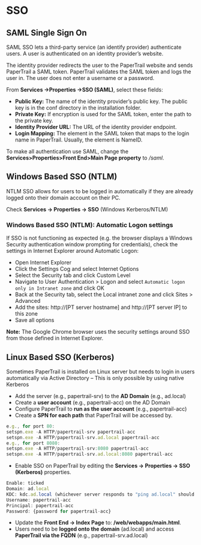 # SSO

## SAML Single Sign On

SAML SSO lets a third-party service (an identify provider) authenticate users. A user is authenticated on an identity provider’s website.   

The identity provider redirects the user to the PaperTrail website and sends PaperTrail a SAML token. PaperTrail validates the SAML token and logs the user in. The user does not enter a username or a password.  

From __Services →Properties →SSO (SAML)__, select these fields:  

*  __Public Key:__ The name of the identity provider’s public key. The public key is in the conf directory in the installation folder.  
*  __Private Key:__ If encryption is used for the SAML token, enter the path to the private key.  
*  __Identity Provider URL:__ The URL of the identity provider endpoint.  
*  __Login Mapping:__ The element in the SAML token that maps to the login name in PaperTrail. Usually, the element is NameID.  

To make all authentication use SAML, change the **Services>Properties>Front End>Main Page property** to */saml*.  

## Windows Based SSO (NTLM)

NTLM SSO allows for users to be logged in automatically if they are already logged onto their domain account on their PC.   

Check __Services -> Properties -> SSO__ (Windows Kerberos/NTLM)

### Windows Based SSO (NTLM): Automatic Logon settings
If SSO is not functioning as expected (e.g. the browser displays a Windows Security authentication window prompting for credentials), check the settings in Internet Explorer around Automatic Logon:
* Open Internet Explorer
* Click the Settings Cog and select Internet Options
* Select the Security tab and click Custom Level
* Navigate to User Authentication > Logon and select `Automatic logon only in Intranet zone` and click OK
* Back at the Security tab, select the Local intranet zone and click Sites > Advanced
* Add the sites: http://[PT server hostname] and http://[PT server IP] to this zone
* Save all options

**Note:** The Google Chrome browser uses the security settings around SSO from those defined in Internet Explorer.

## Linux Based SSO (Kerberos) 

Sometimes PaperTrail is installed on Linux server but needs to login in users automatically via Active Directory – This is only possible by using native Kerberos

*  Add the server (e.g., papertrail-srv) to the **AD Domain** (e.g., ad.local)  
*  Create a **user account** (e.g., papertrail-acc) on the AD Domain  
*  Configure PaperTrail to **run as the user account** (e.g., papertrail-acc)  
*  Create a **SPN for each path** that PaperTrail will be accessed by. 
```javascript
e.g., for port 80:
setspn.exe -A HTTP/papertrail-srv papertrail-acc
setspn.exe -A HTTP/papertrail-srv.ad.local papertrail-acc
e.g., for port 8080:
setspn.exe -A HTTP/papertrail-srv:8080 papertrail-acc
setspn.exe -A HTTP/papertrail-srv.ad.local:8080 papertrail-acc
```

*  Enable SSO on PaperTrail by editing the __Services -> Properties -> SSO (Kerberos)__ properties.
```javascript
Enable: ticked
Domain: ad.local
KDC: kdc.ad.local (whichever server responds to "ping ad.local" should be listed here)
Username: papertrail-acc
Principal: papertrail-acc
Password: {password for papertrail-acc}
```

*  Update the **Front End -> Index Page** to: **/web/webapps/main.html**.
*  Users need to be **logged onto the domain** (ad.local) and access **PaperTrail via the FQDN** (e.g., papertrail-srv.ad.local)


